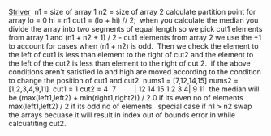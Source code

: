 [Striver](https://www.youtube.com/watch?v=NTop3VTjmxk)
​
n1 = size of array 1
n2 = size of array 2
calculate partition point for array
lo = 0
hi = n1
cut1 = (lo + hi) // 2;
​
when you calculate the median you divide the array into two segments of equal length
so we pick cut1 elements from array 1 and (n1 + n2 + 1) / 2 - cut1 elements from array 2
we use the +1 to account for cases when (n1 + n2) is odd.
​
Then we check the element to the left of cut1 is less than element to the right of cut2 and
the element to the left of the cut2 is less than element to the right of cut 2.
​
if the above conditions aren't satisfied lo and high are moved according to the condition to change the position of cut1 and cut2
​
nums1 = [7,12,14,15]
nums2 = [1,2,3,4,9,11]
​
cut1 = 1
cut2 = 4
​
7         | 12 14 15
1 2 3 4| 9 11
​
the median will be (max(left1,left2) + min(right1,right2)) / 2.0 if its even no of elements
max(left1,left2) / 2 if its odd no of elements.
​
special case if n1 > n2 swap the arrays becuase it will result in index out of bounds error in while calcuatiting cut2.
​
​
​
​
​